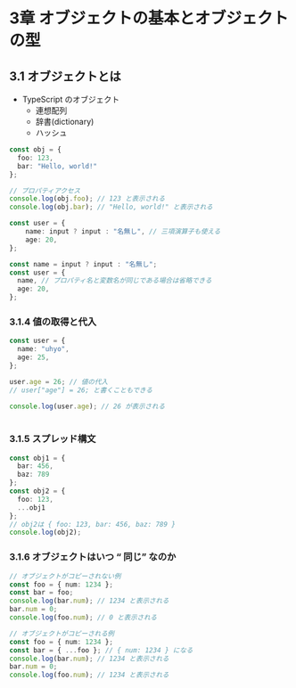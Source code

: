 # 3章 オブジェクトの基本とオブジェクトの型
## 3.1 オブジェクトとは
- TypeScript のオブジェクト
    - 連想配列
    - 辞書(dictionary)
    - ハッシュ

```ts
const obj = {
  foo: 123,
  bar: "Hello, world!"
};

// プロパティアクセス
console.log(obj.foo); // 123 と表示される 
console.log(obj.bar); // "Hello, world!" と表示される  
```

```ts
const user = {
    name: input ? input : "名無し", // 三項演算子も使える
    age: 20,
};
```

```ts
const name = input ? input : "名無し"; 
const user = {
  name, // プロパティ名と変数名が同じである場合は省略できる
  age: 20, 
};
```

### 3.1.4 値の取得と代入
```ts
const user = {
  name: "uhyo",
  age: 25,
};

user.age = 26; // 値の代入
// user["age"] = 26; と書くこともできる

console.log(user.age); // 26 が表示される
 
```

### 3.1.5 スプレッド構文
```ts
const obj1 = {
  bar: 456,
  baz: 789
};
const obj2 = {
  foo: 123,
  ...obj1
};
// obj2は { foo: 123, bar: 456, baz: 789 } 
console.log(obj2);
```

### 3.1.6 オブジェクトはいつ “ 同じ” なのか
```ts
// オブジェクトがコピーされない例
const foo = { num: 1234 };
const bar = foo;
console.log(bar.num); // 1234 と表示される 
bar.num = 0;
console.log(foo.num); // 0 と表示される
```

```ts
// オブジェクトがコピーされる例
const foo = { num: 1234 };
const bar = { ...foo }; // { num: 1234 } になる 
console.log(bar.num); // 1234 と表示される 
bar.num = 0;
console.log(foo.num); // 1234 と表示される
```
